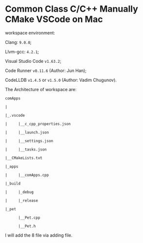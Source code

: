 # Common Class C/C++ Manually CMake VSCode on Mac

workspace environment:

Clang: `9.0.0`;

Llvm-gcc: `4.2.1`;

Visual Studio Code `v1.63.2`;

Code Runner `v0.11.6` (Author: Jun Han);

CodeLLDB `v1.4.5` or `v1.5.0` (Author: Vadim Chugunov).

The Architecture of workspace are:

    comApps

    |

    |_.vscode

    |     |__c_cpp_properties.json

    |     |__launch.json

    |     |__settings.json

    |     |__tasks.json

    |__CMakeLists.txt
    
    |_apps

    |     |__comApps.cpp
    
    |_build
    
    |     |_debug
    
    |     |_release
    
    |_pet
    
          |__Pet.cpp
    
          |__Pet.h
    
I will add the 8 file via adding file.
